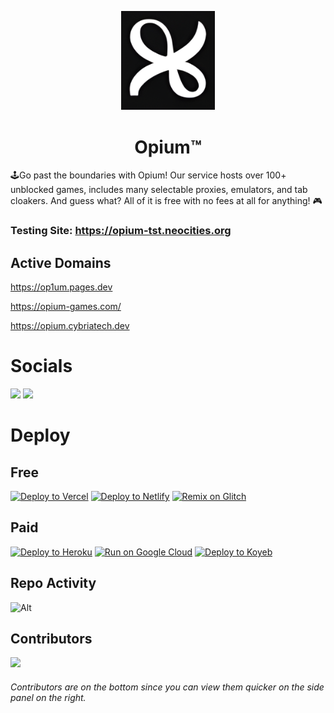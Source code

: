 <p align="center">
<kbd>
<img width="150px" src="/images/logo/opium-logo.png">
</kbd>
</p>

<h1 align="center">Opium™</h1>

🕹Go past the boundaries with Opium! Our service hosts over 100+ unblocked games, includes many selectable proxies, emulators, and tab cloakers. And guess what? All of it is free with no fees at all for anything! 🎮

### Testing Site: https://opium-tst.neocities.org

## Active Domains

https://op1um.pages.dev

https://opium-games.com/

https://opium.cybriatech.dev

# Socials

<a href="https://discord.gg/e2UXEwjcsg"><img height="30px" src="https://img.shields.io/badge/Discord-7289DA?style=for-the-badge&logo=discord&logoColor=white"><img></a>
<a href="https://twitter.com/cybriatech_"><img height="30px" src="https://img.shields.io/badge/Twitter-1DA1F2?style=for-the-badge&logo=twitter&logoColor=white"><img></a>

# Deploy

## Free

<a target="_blank" href="https://vercel.com/new/clone?repository-url=https://github.com/CybriaTech/Opium"><img alt="Deploy to Vercel" src="https://raw.githubusercontent.com/BinBashBanana/deploy-buttons/master/buttons/remade/vercel.svg"></a>
<a target="_blank" href="https://app.netlify.com/start/deploy?repository=https://github.com/CybriaTech/Opium"><img alt="Deploy to Netlify" src="https://raw.githubusercontent.com/BinBashBanana/deploy-buttons/master/buttons/remade/netlify.svg"></a>
<a target="_blank" href="https://glitch.com/edit/#!/import/github/CybriaTech/Opium"><img alt="Remix on Glitch" src="https://raw.githubusercontent.com/BinBashBanana/deploy-buttons/master/buttons/remade/glitch.svg"></a>


## Paid

<a target="_blank" href="https://heroku.com/deploy/?template=https://github.com/CybriaTech/Opium"><img alt="Deploy to Heroku" src="https://raw.githubusercontent.com/BinBashBanana/deploy-buttons/master/buttons/remade/heroku.svg"></a>
[![Run on Google Cloud](https://camo.githubusercontent.com/4fab2bbebcae1fe689b7d3eba3b89e309169215055849590724fd6e13333558c/68747470733a2f2f62696e6261736862616e616e612e6769746875622e696f2f6465706c6f792d627574746f6e732f627574746f6e732f72656d6164652f676f6f676c65636c6f75642e737667)](https://deploy.cloud.run/?git_repo=https://github.com/CybriaTech/Opium)
[![Deploy to Koyeb](https://binbashbanana.github.io/deploy-buttons/buttons/remade/koyeb.svg)](https://app.koyeb.com/apps/deploy?type=git&repository=github.com/CybriaTech/Opium&branch=main&name=opium&run_command=npm%start)

## Repo Activity

![Alt](https://repobeats.axiom.co/api/embed/b581d6340b1dfa337152f25d118d94c7ec22d477.svg "Repobeats analytics image")

## Contributors

<img src="https://contrib.rocks/image?repo=CybriaTech/Opium">

###### Contributors are on the bottom since you can view them quicker on the side panel on the right.
